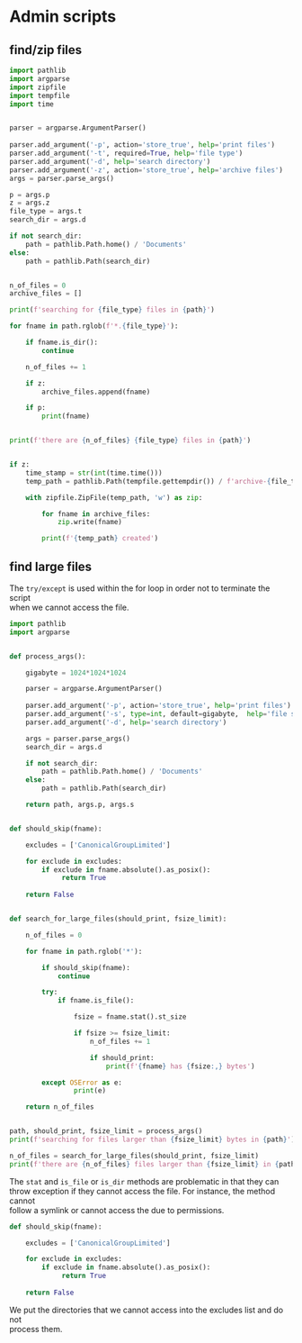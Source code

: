 # Admin scripts


## find/zip files 

```python
import pathlib
import argparse
import zipfile
import tempfile
import time


parser = argparse.ArgumentParser()
   
parser.add_argument('-p', action='store_true', help='print files')
parser.add_argument('-t', required=True, help='file type')
parser.add_argument('-d', help='search directory')
parser.add_argument('-z', action='store_true', help='archive files')
args = parser.parse_args()

p = args.p
z = args.z
file_type = args.t
search_dir = args.d

if not search_dir:
    path = pathlib.Path.home() / 'Documents'
else:
    path = pathlib.Path(search_dir)


n_of_files = 0
archive_files = []

print(f'searching for {file_type} files in {path}')

for fname in path.rglob(f'*.{file_type}'):

    if fname.is_dir():
        continue

    n_of_files += 1

    if z:
        archive_files.append(fname)

    if p:
        print(fname)


print(f'there are {n_of_files} {file_type} files in {path}')


if z:
    time_stamp = str(int(time.time()))
    temp_path = pathlib.Path(tempfile.gettempdir()) / f'archive-{file_type}-{time_stamp}.zip' 

    with zipfile.ZipFile(temp_path, 'w') as zip:

        for fname in archive_files:
            zip.write(fname)

        print(f'{temp_path} created')
```

## find large files 

The `try/except` is used within the for loop in order not to terminate the script  
when we cannot access the file.  

```python
import pathlib
import argparse


def process_args():

    gigabyte = 1024*1024*1024

    parser = argparse.ArgumentParser()
    
    parser.add_argument('-p', action='store_true', help='print files')
    parser.add_argument('-s', type=int, default=gigabyte,  help='file size in bytes')
    parser.add_argument('-d', help='search directory')

    args = parser.parse_args()
    search_dir = args.d

    if not search_dir:
        path = pathlib.Path.home() / 'Documents'
    else:
        path = pathlib.Path(search_dir)

    return path, args.p, args.s


def should_skip(fname):

    excludes = ['CanonicalGroupLimited']

    for exclude in excludes:
        if exclude in fname.absolute().as_posix():
             return True 
        
    return False


def search_for_large_files(should_print, fsize_limit):

    n_of_files = 0

    for fname in path.rglob('*'):

        if should_skip(fname):
            continue

        try: 
            if fname.is_file():

                fsize = fname.stat().st_size

                if fsize >= fsize_limit:
                    n_of_files += 1

                    if should_print:
                        print(f'{fname} has {fsize:,} bytes')

        except OSError as e:
                print(e)

    return n_of_files


path, should_print, fsize_limit = process_args()
print(f'searching for files larger than {fsize_limit} bytes in {path}')

n_of_files = search_for_large_files(should_print, fsize_limit)
print(f'there are {n_of_files} files larger than {fsize_limit} in {path}')
```

The `stat` and `is_file` or `is_dir` methods are problematic in that they can  
throw exception if they cannot access the file. For instance, the method cannot  
follow a symlink or cannot access the due to permissions.  

```python
def should_skip(fname):

    excludes = ['CanonicalGroupLimited']

    for exclude in excludes:
        if exclude in fname.absolute().as_posix():
             return True 
        
    return False
```

We put the directories that we cannot access into the excludes list and do not  
process them.  
